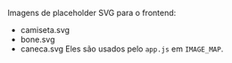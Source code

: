 Imagens de placeholder SVG para o frontend:
- camiseta.svg
- bone.svg
- caneca.svg
Eles são usados pelo `app.js` em `IMAGE_MAP`.